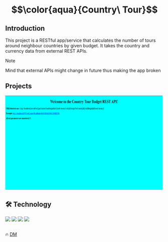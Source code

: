 # $$\color{aqua}{Country\ Tour}$$

## Introduction
This project is a RESTful app/service that calculates the number of tours around neighbour countries by given budget.
It takes the country and currency data from external REST APIs.
> [!NOTE] 
> Mind that external APIs might change in future thus making the app broken

## Projects
<p>
   <img src="https://github.com/demarinov/spring/blob/master/country-tour/pics/CountryTourAPI.png" alt="CountryTour"
      width="500px" height="300px"/>
</p>


## 🛠️ Technology

<div>
   <img src="https://cdn.jsdelivr.net/gh/devicons/devicon/icons/java/java-original.svg" widht="30px" height="30px"/>
   <img src="https://cdn.jsdelivr.net/gh/devicons/devicon/icons/spring/spring-original.svg" widht="30px" height="30px"/>
   <img src="https://cdn.jsdelivr.net/gh/devicons/devicon/icons/html5/html5-original.svg" widht="30px" height="30px"/>
   <img src="https://s3.amazonaws.com/media-p.slid.es/uploads/128659/images/4049007/rest_api.png" widht="30px" height="30px"/>
</div>

##
:fire: [DM](https://github.com/demarinov/)
